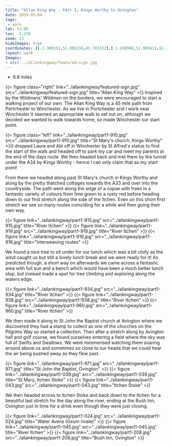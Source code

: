 ```yaml
---
title: "Allan King Way - Part 1, Kings Worthy to Ovington"
date: 2019-05-04
tags: 
 - walk
lat: 51.09
lon: -1.258
zoom: 13
hideImages: true
coordinates: [[-1.300151,51.085216,43.783352],[-1.298968,51.085611,42.279873],[-1.29947,51.08607,42.093594],[-1.298636,51.087204,43.087246],[-1.297893,51.087728,40.474697],[-1.297945,51.088202,42.938686],[-1.297682,51.088208,43.857449],[-1.298023,51.088284,41.570034],[-1.297707,51.088544,43.622219],[-1.297251,51.088426,42.972988],[-1.293264,51.089259,42.818935],[-1.292387,51.089221,42.16885],[-1.288988,51.090069,41.350307],[-1.286906,51.09134,46.796169],[-1.285962,51.091419,46.990871],[-1.285665,51.090964,45.433132],[-1.283098,51.090008,40.816067],[-1.281161,51.09036,43.371243],[-1.281496,51.09033,43.171291],[-1.281579,51.090018,41.898769],[-1.281366,51.090338,41.797634],[-1.274506,51.090287,40.781704],[-1.271649,51.089831,41.648464],[-1.270775,51.089868,44.377041],[-1.268113,51.090607,44.396694],[-1.266378,51.09085,46.437038],[-1.265457,51.090732,45.253384],[-1.265463,51.090991,47.144314],[-1.264859,51.091085,46.420132],[-1.264752,51.091928,54.129116],[-1.264555,51.091964,53.284817],[-1.264695,51.092107,54.800442],[-1.264638,51.091993,54.503628],[-1.259311,51.09209,54.118618],[-1.255019,51.091788,52.766506],[-1.25399,51.09056,51.069424],[-1.252576,51.090551,49.425625],[-1.252285,51.090385,49.452358],[-1.249466,51.090041,46.465237],[-1.2491,51.090156,49.181789],[-1.249084,51.089923,49.235867],[-1.249126,51.090143,49.815029],[-1.248832,51.089966,47.778286],[-1.249077,51.090143,49.665127],[-1.248861,51.090029,49.308987],[-1.249013,51.089989,49.001736],[-1.248294,51.089998,48.895535],[-1.248586,51.089981,48.51083],[-1.247731,51.090033,46.968838],[-1.247637,51.090202,50.072292],[-1.246556,51.090245,50.773403],[-1.246644,51.090546,53.384914],[-1.238142,51.092105,53.310452],[-1.237557,51.092081,50.321316],[-1.238198,51.091418,50.052639],[-1.238074,51.091784,50.661465],[-1.237634,51.091213,48.369289],[-1.23787,51.091139,48.705959],[-1.238253,51.091394,50.320454],[-1.238187,51.091802,51.176357],[-1.238229,51.091516,50.570278],[-1.237623,51.091599,48.863796],[-1.237427,51.091886,48.556057],[-1.234704,51.087836,53.015469],[-1.234387,51.087989,54.956203],[-1.23385,51.087661,57.535],[-1.232599,51.086119,68.531033],[-1.230359,51.086431,69.247707],[-1.229442,51.086361,70.384426],[-1.224033,51.086922,71.813015],[-1.222938,51.086858,74.722561],[-1.221153,51.086082,74.063625],[-1.220599,51.086836,64.26852],[-1.219753,51.08708,56.225002],[-1.219975,51.087115,54.318874],[-1.217228,51.086525,52.155605],[-1.215221,51.085035,63.630886],[-1.214194,51.085044,59.032314],[-1.210591,51.084366,53.480251],[-1.209522,51.084458,50.699429],[-1.209302,51.085152,47.941494],[-1.209067,51.085267,48.972866],[-1.208924,51.0867,50.776577],[-1.207774,51.087402,51.982082],[-1.207057,51.088126,53.302212],[-1.203731,51.088146,56.271999],[-1.20313,51.088413,64.727383],[-1.203192,51.088299,63.825161],[-1.202987,51.088344,65.245083],[-1.203358,51.088369,62.52853],[-1.203854,51.087915,53.329922],[-1.203999,51.086382,51.163052],[-1.203127,51.086217,51.562038],[-1.200166,51.084192,48.546352],[-1.19953,51.083488,45.689175],[-1.200451,51.083178,53.567898],[-1.200229,51.083207,51.401943],[-1.200344,51.083103,53.352993],[-1.20038,51.083304,52.287319],[-1.200233,51.08325,50.20187]]
layout: walk
Images: 
- src: ../allankingway/featured-sign.jpg
---
```


- 6.8 miles

{{< figure class="right" link="../allankingway/featured-sign.jpg" src="../allankingway/featured-sign.jpg" title="Allan King Way" >}}
Inspired by the Wildmans' Wildmen on the borders, we were encouraged to start a walking project of our own.  The Allan King Way is a 45 mile path from Portchester to Winchester.  As we live in Portchester and I work near Winchester it seemed an appropriate walk to set out on, although we decided we wanted to walk towards home, so made Winchester our start point.  

{{< figure class="left" link="../allankingway/part1-910.jpg" src="../allankingway/part1-910.jpg" title="St Mary's church, Kings Worthy" >}}I dropped Laura and Abi off in Winchester by St Alfred's statue to find the start of the walk and headed off to park my car and meet my parents at the end of the days route.  We then headed back and met them by the tunnel under the A34 by Kings Worthy - hence I can only claim that as my start point!  

From there we headed along past St Mary's church in Kings Worthy and along by the pretty thatched cottages towards the A33 and over into the countryside.  The path went along the edge of a copse with trees in a fantastic variety of colours from lime green to a rusty red before heading down to our first stretch along the side of the Itchen. Even on this short first stretch we see so many routes coinciding for a while and then going their own way. 


{{< figure link="../allankingway/part1-915.jpg" src="../allankingway/part1-915.jpg" title="River Itchen" >}}
{{< figure link="../allankingway/part1-919.jpg" src="../allankingway/part1-919.jpg" title="River Itchen" >}}
{{< figure link="../allankingway/part1-916.jpg" src="../allankingway/part1-916.jpg" title="Interweaving routes" >}}

We found a nice tree to sit under for our lunch which was a bit chilly as the wind caught us but still a lovely lunch break and we were ready for it!  As predicted though, a short way on afterwards we came across a fantastic area with full sun and a bench which would have been a much better lunch stop, but instead made a spot for tree climbing and exploring along the waters edge.

{{< figure link="../allankingway/part1-934.jpg" src="../allankingway/part1-934.jpg" title="River Itchen" >}}
{{< figure link="../allankingway/part1-938.jpg" src="../allankingway/part1-938.jpg" title="River Itchen" >}}
{{< figure link="../allankingway/part1-960.jpg" src="../allankingway/part1-960.jpg" title="River Itchen" >}}

We then made it along to St John the Baptist church at Avington where we discovered they had a stamp to collect as one of the churches on the Pilgrims Way so started a collection. Then after a  stretch along by Avington hall and golf course, we found ourselves entering a field where the sky was full of Swifts and Swallows. We were mesmerised watching them soaring around above us and sometimes so close to our heads that we could hear the air being pushed away as they flew past. 

{{< figure link="../allankingway/part1-971.jpg" src="../allankingway/part1-971.jpg" title="St John the Baptist, Ovington" >}}
{{< figure link="../allankingway/part1-039.jpg" src="../allankingway/part1-039.jpg" title="St Mary, Itchen Stoke" >}}
{{< figure link="../allankingway/part1-043.jpg" src="../allankingway/part1-043.jpg" title="Itchen Stoke" >}}


We then headed across to Itchen Stoke and back down to the Itchen for a beautiful last stretch for the day along the river, ending at the Bush Inn, Ovington just in time for a drink even though they were just closing. 


{{< figure link="../allankingway/part1-024.jpg" src="../allankingway/part1-024.jpg" title="Water Avens (Geum rivale)" >}}
{{< figure link="../allankingway/part1-045.jpg" src="../allankingway/part1-045.jpg" title="River Itchen" >}}
{{< figure link="../allankingway/part1-208.jpg" src="../allankingway/part1-208.jpg" title="Bush Inn, Ovington" >}}